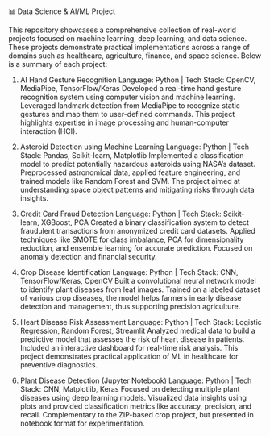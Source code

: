 📊 Data Science & AI/ML Project

This repository showcases a comprehensive collection of real-world projects focused on machine learning, deep learning, and data science. These projects demonstrate practical implementations across a range of domains such as healthcare, agriculture, finance, and space science. Below is a summary of each project:

1. AI Hand Gesture Recognition
Language: Python | Tech Stack: OpenCV, MediaPipe, TensorFlow/Keras
Developed a real-time hand gesture recognition system using computer vision and machine learning. Leveraged landmark detection from MediaPipe to recognize static gestures and map them to user-defined commands. This project highlights expertise in image processing and human-computer interaction (HCI).

2. Asteroid Detection using Machine Learning
Language: Python | Tech Stack: Pandas, Scikit-learn, Matplotlib
Implemented a classification model to predict potentially hazardous asteroids using NASA’s dataset. Preprocessed astronomical data, applied feature engineering, and trained models like Random Forest and SVM. The project aimed at understanding space object patterns and mitigating risks through data insights.

3. Credit Card Fraud Detection
Language: Python | Tech Stack: Scikit-learn, XGBoost, PCA
Created a binary classification system to detect fraudulent transactions from anonymized credit card datasets. Applied techniques like SMOTE for class imbalance, PCA for dimensionality reduction, and ensemble learning for accurate prediction. Focused on anomaly detection and financial security.

4. Crop Disease Identification
Language: Python | Tech Stack: CNN, TensorFlow/Keras, OpenCV
Built a convolutional neural network model to identify plant diseases from leaf images. Trained on a labeled dataset of various crop diseases, the model helps farmers in early disease detection and management, thus supporting precision agriculture.

5. Heart Disease Risk Assessment
Language: Python | Tech Stack: Logistic Regression, Random Forest, Streamlit
Analyzed medical data to build a predictive model that assesses the risk of heart disease in patients. Included an interactive dashboard for real-time risk analysis. This project demonstrates practical application of ML in healthcare for preventive diagnostics.

6. Plant Disease Detection (Jupyter Notebook)
Language: Python | Tech Stack: CNN, Matplotlib, Keras
Focused on detecting multiple plant diseases using deep learning models. Visualized data insights using plots and provided classification metrics like accuracy, precision, and recall. Complementary to the ZIP-based crop project, but presented in notebook format for experimentation.
